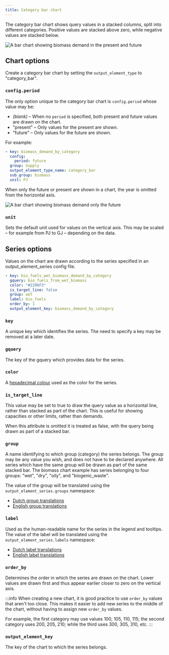 ```yaml
---
title: Category bar chart
---
```


The category bar chart shows query values in a stacked columns, split into different categories. Positive values are stacked above zero, while negative values are stacked below.

![A bar chart showing biomass demand in the present and future](/img/docs/contrib/category-bar-chart.png)

## Chart options

Create a category bar chart by setting the `output_element_type` to "category_bar".

### `config.period`

The only option unique to the category bar chart is `config.period` whose value may be:

* *(blank)* – When no `period` is specified, both present and future values are drawn on the chart.
* "present" – Only values for the present are shown.
* "future" – Only values for the future are shown.

For example:

```yaml {2-3}
- key: biomass_demand_by_category
  config:
    period: future
  group: Supply
  output_element_type_name: category_bar
  sub_group: biomass
  unit: PJ
```

When only the future or present are shown in a chart, the year is omitted from the horizontal axis.

![A bar chart showing biomass demand only the future](/img/docs/contrib/category-bar-chart-period.png)

### `unit`

Sets the default unit used for values on the vertical axis. This may be scaled – for example from PJ to GJ – depending on the data.

## Series options

Values on the chart are drawn according to the series specified in an output_element_series config file.

```yaml
- key: bio_fuels_wet_biomass_demand_by_category
  gquery: bio_fuels_from_wet_biomass
  color: "#2296F3"
  is_target_line: false
  group: wet
  label: bio_fuels
  order_by: 1
  output_element_key: biomass_demand_by_category
```

### `key`

A unique key which identifies the series. The need to specify a key may be removed at a later date.

### `gquery`

The key of the gquery which provides data for the series.

### `color`

A [hexadecimal colour](https://htmlcolorcodes.com/) used as the color for the series.

### `is_target_line`

This value may be set to true to draw the query value as a horizontal line, rather than stacked as part of the chart. This is useful for showing capacities or other limits, rather than demands.

When this attribute is omitted it is treated as false, with the query being drawn as part of a stacked bar.

### `group`

A name identifying to which group (category) the series belongs. The group may be any value you wish, and does not have to be declared anywhere. All series which have the same group will be drawn as part of the same stacked bar. The biomass chart example has series belonging to four groups: "wet", "dry", "oily", and "biogenic_waste".

The value of the group will be translated using the `output_element_series.groups` namespace:

* [Dutch group translations](https://github.com/quintel/etmodel/blob/master/config/locales/interface/output_element_series/nl_groups.yml)
* [English group translations](https://github.com/quintel/etmodel/blob/master/config/locales/interface/output_element_series/en_groups.yml)

### `label`

Used as the human-readable name for the series in the legend and tooltips. The value of the label will be translated using the `output_element_series.labels` namespace:

* [Dutch label translations](https://github.com/quintel/etmodel/blob/master/config/locales/interface/output_element_series/nl_labels.yml)
* [English label translations](https://github.com/quintel/etmodel/blob/master/config/locales/interface/output_element_series/en_labels.yml)

### `order_by`

Determines the order in which the series are drawn on the chart. Lower values are drawn first and thus appear earlier closer to zero on the vertical axis.

:::info
When creating a new chart, it is good practice to use `order_by` values that aren't too close. This makes it easier to add new series to the middle of the chart, without having to assign new `order_by` values.

For example, the first category may use values 100, 105, 110, 115; the second category uses 200, 205, 210; while the third uses 300, 305, 310, etc.
:::

### `output_element_key`

The key of the chart to which the series belongs.
